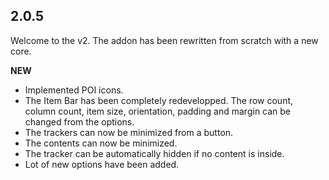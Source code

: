 ## 2.0.5

Welcome to the v2. The addon has been rewritten from scratch with a new core.

**NEW**

- Implemented POI icons.
- The Item Bar has been completely redevelopped. The row count, column count, item size, orientation, padding and margin can be changed from the options.
- The trackers can now be minimized from a button.
- The contents can now be minimized.
- The tracker can be automatically hidden if no content is inside.
- Lot of new options have been added.
